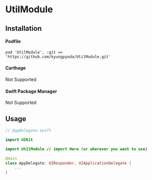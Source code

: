 # UtilModule

## Installation

#### Podfile
`pod 'UtilModule', :git => 'https://github.com/kyungpyoda/UtilModule.git'`

#### Carthage
Not Supported

#### Swift Package Manager
Not Supported

## Usage

```Swift
// AppDelegate.swift

import UIKit

import UtilModule // import Here (or wherever you want to use)

@main
class AppDelegate: UIResponder, UIApplicationDelegate {
    ...
}

```
